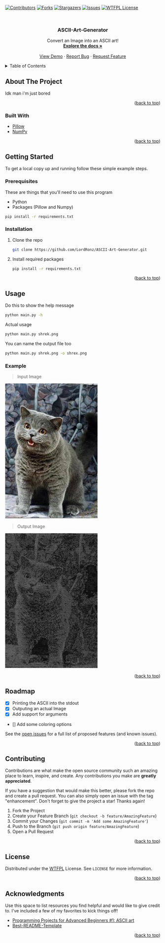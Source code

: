 <div id="top"></div>

<!-- PROJECT SHIELDS -->
<!--
*** I'm using markdown "reference style" links for readability.
*** Reference links are enclosed in brackets [ ] instead of parentheses ( ).
*** See the bottom of this document for the declaration of the reference variables
*** for contributors-url, forks-url, etc. This is an optional, concise syntax you may use.
*** https://www.markdownguide.org/basic-syntax/#reference-style-links
-->
[![Contributors][contributors-shield]][contributors-url]
[![Forks][forks-shield]][forks-url]
[![Stargazers][stars-shield]][stars-url]
[![Issues][issues-shield]][issues-url]
[![WTFPL License][license-shield]][license-url]



<!-- PROJECT LOGO -->
<br />
  <h3 align="center">ASCII-Art-Generator</h3>

  <p align="center">
    Convert an Image into an ASCII art!
    <br />
    <a href="https://github.com/LordRonz/ASCII-Art-Generator"><strong>Explore the docs »</strong></a>
    <br />
    <br />
    <a href="https://github.com/LordRonz/ASCII-Art-Generator">View Demo</a>
    ·
    <a href="https://github.com/LordRonz/ASCII-Art-Generator/issues">Report Bug</a>
    ·
    <a href="https://github.com/LordRonz/ASCII-Art-Generator/issues">Request Feature</a>
  </p>
</div>



<!-- TABLE OF CONTENTS -->
<details>
  <summary>Table of Contents</summary>
  <ol>
    <li>
      <a href="#about-the-project">About The Project</a>
      <ul>
        <li><a href="#built-with">Built With</a></li>
      </ul>
    </li>
    <li>
      <a href="#getting-started">Getting Started</a>
      <ul>
        <li><a href="#prerequisites">Prerequisites</a></li>
        <li><a href="#installation">Installation</a></li>
      </ul>
    </li>
    <li><a href="#usage">Usage</a></li>
    <li><a href="#roadmap">Roadmap</a></li>
    <li><a href="#contributing">Contributing</a></li>
    <li><a href="#license">License</a></li>
    <li><a href="#acknowledgments">Acknowledgments</a></li>
  </ol>
</details>



<!-- ABOUT THE PROJECT -->
## About The Project

Idk man i'm just bored

<p align="right">(<a href="#top">back to top</a>)</p>



### Built With

* [Pillow](https://python-pillow.org/)
* [NumPy](https://numpy.org/)

<p align="right">(<a href="#top">back to top</a>)</p>



<!-- GETTING STARTED -->
## Getting Started

To get a local copy up and running follow these simple example steps.

### Prerequisites

These are things that you'll need to use this program
* Python
* Packages (Pillow and Numpy)
```sh
pip install -r requirements.txt
```

### Installation

1. Clone the repo
   ```sh
   git clone https://github.com/LordRonz/ASCII-Art-Generator.git
   ```
2. Install required packages
   ```sh
   pip install -r requirements.txt
   ```

<p align="right">(<a href="#top">back to top</a>)</p>



<!-- USAGE EXAMPLES -->
## Usage

Do this to show the help message

```sh
python main.py -h
```

Actual usage

```sh
python main.py shrek.png
```

You can name the output file too

```sh
python main.py shrek.png -o shrex.png
```

### Example

> Input Image

<img src="CS50_cat.jpg" alt="CS50 cat" width="300" title="CS50 cat"/>

> Output Image

<img src="CS50_cat_out.png" alt="CS50 cat ascii" width="300" title="CS50 cat but an ascii art"/>

<p align="right">(<a href="#top">back to top</a>)</p>

<!-- ROADMAP -->
## Roadmap

- [x] Printing the ASCII into the stdout
- [x] Outputing an actual Image
- [x] Add support for arguments
- [] Add some coloring options

See the [open issues](https://github.com/LordRonz/ASCII-Art-Generator/issues) for a full list of proposed features (and known issues).

<p align="right">(<a href="#top">back to top</a>)</p>



<!-- CONTRIBUTING -->
## Contributing

Contributions are what make the open source community such an amazing place to learn, inspire, and create. Any contributions you make are **greatly appreciated**.

If you have a suggestion that would make this better, please fork the repo and create a pull request. You can also simply open an issue with the tag "enhancement".
Don't forget to give the project a star! Thanks again!

1. Fork the Project
2. Create your Feature Branch (`git checkout -b feature/AmazingFeature`)
3. Commit your Changes (`git commit -m 'Add some AmazingFeature'`)
4. Push to the Branch (`git push origin feature/AmazingFeature`)
5. Open a Pull Request

<p align="right">(<a href="#top">back to top</a>)</p>



<!-- LICENSE -->
## License

Distributed under the [WTFPL](http://www.wtfpl.net/) License. See `LICENSE` for more information.

<p align="right">(<a href="#top">back to top</a>)</p>

<!-- ACKNOWLEDGMENTS -->
## Acknowledgments

Use this space to list resources you find helpful and would like to give credit to. I've included a few of my favorites to kick things off!

* [Programming Projects for Advanced Beginners #1: ASCII art](https://robertheaton.com/2018/06/12/programming-projects-for-advanced-beginners-ascii-art/)
* [Best-README-Template](https://github.com/othneildrew/Best-README-Template)

<p align="right">(<a href="#top">back to top</a>)</p>



<!-- MARKDOWN LINKS & IMAGES -->
<!-- https://www.markdownguide.org/basic-syntax/#reference-style-links -->
[contributors-shield]: https://img.shields.io/github/contributors/LordRonz/ASCII-Art-Generator.svg?style=for-the-badge
[contributors-url]: https://github.com/LordRonz/ASCII-Art-Generator/graphs/contributors
[forks-shield]: https://img.shields.io/github/forks/LordRonz/ASCII-Art-Generator.svg?style=for-the-badge
[forks-url]: https://github.com/LordRonz/ASCII-Art-Generator/network/members
[stars-shield]: https://img.shields.io/github/stars/LordRonz/ASCII-Art-Generator.svg?style=for-the-badge
[stars-url]: https://github.com/LordRonz/ASCII-Art-Generator/stargazers
[issues-shield]: https://img.shields.io/github/issues/LordRonz/ASCII-Art-Generator.svg?style=for-the-badge
[issues-url]: https://github.com/LordRonz/ASCII-Art-Generator/issues
[license-shield]: https://img.shields.io/github/license/LordRonz/ASCII-Art-Generator.svg?style=for-the-badge
[license-url]: https://github.com/LordRonz/ASCII-Art-Generator/blob/master/LICENSE
[product-screenshot]: images/screenshot.png
